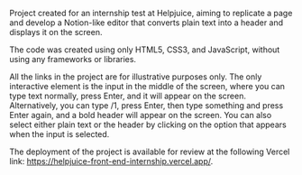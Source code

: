 Project created for an internship test at Helpjuice, aiming to replicate a page and develop a Notion-like editor that converts plain text into a header and displays it on the screen.

The code was created using only HTML5, CSS3, and JavaScript, without using any frameworks or libraries.

All the links in the project are for illustrative purposes only. The only interactive element is the input in the middle of the screen, where you can type text normally, press Enter, and it will appear on the screen. Alternatively, you can type /1, press Enter, then type something and press Enter again, and a bold header will appear on the screen. You can also select either plain text or the header by clicking on the option that appears when the input is selected.

The deployment of the project is available for review at the following Vercel link: https://helpjuice-front-end-internship.vercel.app/.
